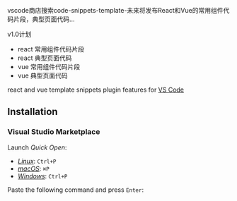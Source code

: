 vscode商店搜索code-snippets-template-未来将发布React和Vue的常用组件代码片段，典型页面代码...

v1.0计划
+ react 常用组件代码片段
+ react 典型页面代码
+ vue 常用组件代码片段
+ vue 典型页面代码

react and vue template snippets plugin features for [VS Code](https://code.visualstudio.com/)

## Installation

### Visual Studio Marketplace

Launch _Quick Open_:

- [_Linux_](https://code.visualstudio.com/shortcuts/keyboard-shortcuts-linux.pdf): `Ctrl+P`
- [_macOS_](https://code.visualstudio.com/shortcuts/keyboard-shortcuts-macos.pdf): `⌘P`
- [_Windows_](https://code.visualstudio.com/shortcuts/keyboard-shortcuts-windows.pdf): `Ctrl+P`

Paste the following command and press `Enter`:
